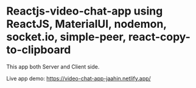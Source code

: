 # Reactjs-video-chat-app using ReactJS, MaterialUI, nodemon, socket.io, simple-peer, react-copy-to-clipboard

This app both Server and Client side. 

Live app demo: https://video-chat-app-jaahin.netlify.app/
